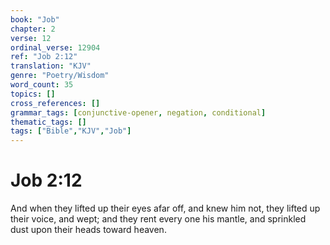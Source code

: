 ```yaml
---
book: "Job"
chapter: 2
verse: 12
ordinal_verse: 12904
ref: "Job 2:12"
translation: "KJV"
genre: "Poetry/Wisdom"
word_count: 35
topics: []
cross_references: []
grammar_tags: [conjunctive-opener, negation, conditional]
thematic_tags: []
tags: ["Bible","KJV","Job"]
---
```


# Job 2:12

And when they lifted up their eyes afar off, and knew him not, they lifted up their voice, and wept; and they rent every one his mantle, and sprinkled dust upon their heads toward heaven.
